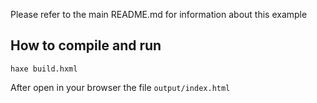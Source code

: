 Please refer to the main README.md for information about this example

## How to compile and run

````haxe build.hxml````

After open in your browser the file ````output/index.html````